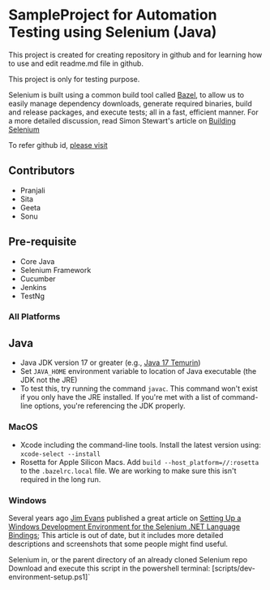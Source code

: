 # SampleProject for Automation Testing using Selenium (Java)

This project is created for creating repository in github and for learning how to use and edit readme.md file in github. 

This project is only for testing purpose.

Selenium is built using a common build tool called [Bazel](https://bazel.build/), to
allow us to easily manage dependency downloads, generate required binaries, build and release packages, and execute tests;
all in a fast, efficient manner. For a more detailed discussion, read Simon Stewart's article on [Building Selenium](https://www.selenium.dev/blog/2023/building-selenium/)


To refer github id, [please visit](https://github.com/pranjali-ganvir/SampleProject)

## Contributors

* Pranjali
* Sita
* Geeta
* Sonu

## Pre-requisite

- Core Java
- Selenium Framework
- Cucumber
- Jenkins
- TestNg

### All Platforms

## Java
  * Java JDK version 17 or greater (e.g., [Java 17 Temurin](https://adoptium.net/temurin/releases/?version=17))
  * Set `JAVA_HOME` environment variable to location of Java executable (the JDK not the JRE)
  * To test this, try running the command `javac`. This command won't exist if you only have the JRE
  installed. If you're met with a list of command-line options, you're referencing the JDK properly.

### MacOS
  * Xcode including the command-line tools. Install the latest version using: `xcode-select --install`
  * Rosetta for Apple Silicon Macs. Add `build --host_platform=//:rosetta` to the `.bazelrc.local` file. We are working
  to make sure this isn't required in the long run.

### Windows
Several years ago [Jim Evans](https://www.linkedin.com/in/jimevansmusic/) published a great article on
[Setting Up a Windows Development Environment for the Selenium .NET Language Bindings](https://jimevansmusic.blogspot.com/2020/04/setting-up-windows-development.html);
This article is out of date, but it includes more detailed descriptions and screenshots that some people might find useful.

 Selenium in, or the parent directory of an already cloned Selenium repo
 Download and execute this script in the powershell terminal: [scripts/dev-environment-setup.ps1]`
